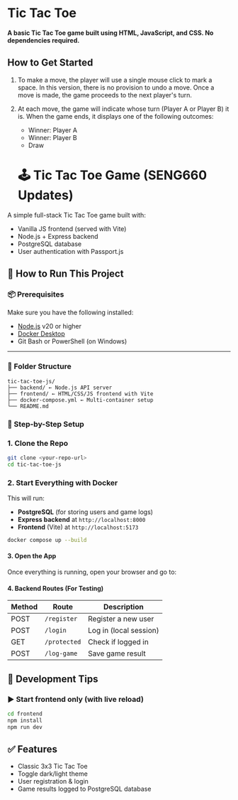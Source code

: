 # Tic Tac Toe

**A basic Tic Tac Toe game built using HTML, JavaScript, and CSS. No dependencies required.**


## How to Get Started
1. To make a move, the player will use a single mouse click to mark a space. In this version, there is no provision to undo a move. Once a move is made, the game proceeds to the next player's turn.
2. At each move, the game will indicate whose turn (Player A or Player B) it is. When the game ends, it displays one of the following outcomes:
   * Winner: Player A
   * Winner: Player B
   * Draw


   # 🕹️ Tic Tac Toe Game (SENG660 Updates)

A simple full-stack Tic Tac Toe game built with:

- Vanilla JS frontend (served with Vite)
- Node.js + Express backend
- PostgreSQL database
- User authentication with Passport.js
## 🚀 How to Run This Project

### 📦 Prerequisites

Make sure you have the following installed:

- [Node.js](https://nodejs.org/) v20 or higher
- [Docker Desktop](https://www.docker.com/products/docker-desktop)
- Git Bash or PowerShell (on Windows)

---

### 📁 Folder Structure
```plaintext
tic-tac-toe-js/
├── backend/ ← Node.js API server
├── frontend/ ← HTML/CSS/JS frontend with Vite
├── docker-compose.yml ← Multi-container setup
└── README.md
```

### 🔧 Step-by-Step Setup

### 1. Clone the Repo

```bash
git clone <your-repo-url>
cd tic-tac-toe-js
```

### 2. Start Everything with Docker

This will run:

- **PostgreSQL** (for storing users and game logs)
- **Express backend** at `http://localhost:8000`
- **Frontend** (Vite) at `http://localhost:5173
`

```bash
docker compose up --build
```

#### 3. Open the App

Once everything is running, open your browser and go to:

#### 4. Backend Routes (For Testing)

| Method | Route         | Description             |
|--------|---------------|-------------------------|
| POST   | `/register`   | Register a new user     |
| POST   | `/login`      | Log in (local session)  |
| GET    | `/protected`  | Check if logged in      |
| POST   | `/log-game`   | Save game result        |
## 🧪 Development Tips

### ▶️ Start frontend only (with live reload)

```bash
cd frontend
npm install
npm run dev
```

## ✅ Features

- Classic 3x3 Tic Tac Toe
- Toggle dark/light theme
- User registration & login
- Game results logged to PostgreSQL database
